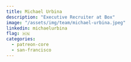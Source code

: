 ```yaml
---
title: Michael Urbina
description: "Executive Recruiter at Box"
image: "/assets/img/team/michael-urbina.jpeg"
linkedin: michaelurbina
flag: 🇭🇳
categories:
  - patreon-core
  - san-francisco
---
```

